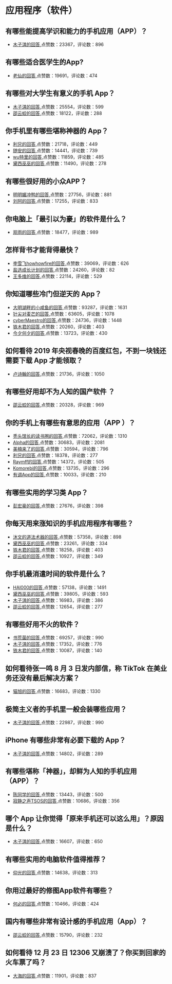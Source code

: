 #  应用程序（软件） 
## 有哪些能提高学识和能力的手机应用（APP）？
- [木子淇的回答](https://www.zhihu.com/question/27265761/answer/559255146),点赞数：23367，评论数：896
## 有哪些适合医学生的App?
- [老仙的回答](https://www.zhihu.com/question/314798310/answer/808888143),点赞数：19691，评论数：474
## 有哪些对大学生有意义的手机 App？
- [木子淇的回答](https://www.zhihu.com/question/27530434/answer/551070198),点赞数：25554，评论数：599
- [邵云蛟的回答](https://www.zhihu.com/question/27530434/answer/813352399),点赞数：18122，评论数：288
## 你手机里有哪些堪称神器的 App？
- [利兄的回答](https://www.zhihu.com/question/52060765/answer/462718365),点赞数：21718，评论数：449
- [随安的回答](https://www.zhihu.com/question/52060765/answer/522313764),点赞数：14441，评论数：739
- [wu特里的回答](https://www.zhihu.com/question/52060765/answer/571169388),点赞数：11859，评论数：485
- [黛西巫巫的回答](https://www.zhihu.com/question/52060765/answer/1444776956),点赞数：11490，评论数：278
## 有哪些很好用的小众APP？
- [明明媚冲鸭的回答](https://www.zhihu.com/question/22683987/answer/327052090),点赞数：27756，评论数：881
- [刘阿的回答](https://www.zhihu.com/question/22683987/answer/330985343),点赞数：17255，评论数：833
## 你电脑上「最引以为豪」的软件是什么？
- [观雨的回答](https://www.zhihu.com/question/21065451/answer/671080630),点赞数：18477，评论数：989
## 怎样背书才能背得最快？
- [李雪飞howhowfire的回答](https://www.zhihu.com/question/20539701/answer/184181213),点赞数：39069，评论数：626
- [盐选成长计划的回答](https://www.zhihu.com/question/20539701/answer/1524857570),点赞数：24260，评论数：82
- [王多维的回答](https://www.zhihu.com/question/20539701/answer/1222098414),点赞数：22114，评论数：529
## 你知道哪些冷门但逆天的 App？
- [大明湖畔的小咸鱼的回答](https://www.zhihu.com/question/37524914/answer/590037038),点赞数：93287，评论数：1631
- [针尖对麦芒的回答](https://www.zhihu.com/question/37524914/answer/593891402),点赞数：63605，评论数：1078
- [cyberMaestro的回答](https://www.zhihu.com/question/37524914/answer/83223753),点赞数：24736，评论数：1448
- [铁木君的回答](https://www.zhihu.com/question/37524914/answer/1161820034),点赞数：20260，评论数：403
- [今夕何夕的回答](https://www.zhihu.com/question/37524914/answer/633765866),点赞数：13723，评论数：430
## 如何看待 2019 年央视春晚的百度红包，不到一块钱还需要下载 App 才能领取？
- [卢诗翰的回答](https://www.zhihu.com/question/311212158/answer/589935905),点赞数：21736，评论数：1050
## 有哪些好用却不为人知的国产软件 ？
- [邵云蛟的回答](https://www.zhihu.com/question/378783232/answer/1075718578),点赞数：20328，评论数：969
## 你的手机上有哪些有意思的应用（APP ）？
- [秃头馆长的读书圈的回答](https://www.zhihu.com/question/31476726/answer/52484181),点赞数：72062，评论数：1310
- [Alpha的回答](https://www.zhihu.com/question/31476726/answer/389004295),点赞数：30683，评论数：2081
- [美楠来了的回答](https://www.zhihu.com/question/31476726/answer/450573912),点赞数：30594，评论数：796
- [利兄的回答](https://www.zhihu.com/question/31476726/answer/341125090),点赞数：18378，评论数：277
- [Raymff的回答](https://www.zhihu.com/question/31476726/answer/53683976),点赞数：14372，评论数：505
- [Komorebi的回答](https://www.zhihu.com/question/31476726/answer/694182022),点赞数：13735，评论数：296
- [有调App的回答](https://www.zhihu.com/question/31476726/answer/367286009),点赞数：10033，评论数：210
## 有哪些实用的学习类 App？
- [彭宏豪的回答](https://www.zhihu.com/question/28311690/answer/741872101),点赞数：27676，评论数：398
## 你每天用来涨知识的手机应用程序有哪些？
- [沐文的道法术器的回答](https://www.zhihu.com/question/22043338/answer/687275998),点赞数：57358，评论数：898
- [黛西巫巫的回答](https://www.zhihu.com/question/22043338/answer/1946730484),点赞数：23261，评论数：334
- [铁木君的回答](https://www.zhihu.com/question/22043338/answer/1989452699),点赞数：18258，评论数：403
- [邵云蛟的回答](https://www.zhihu.com/question/22043338/answer/742996472),点赞数：10927，评论数：349
## 你手机最消遣时间的软件是什么？
- [HAI000的回答](https://www.zhihu.com/question/355195888/answer/920241666),点赞数：57138，评论数：1491
- [黛西巫巫的回答](https://www.zhihu.com/question/355195888/answer/1497225130),点赞数：39805，评论数：593
- [木子淇的回答](https://www.zhihu.com/question/355195888/answer/959569921),点赞数：16983，评论数：386
- [邵云蛟的回答](https://www.zhihu.com/question/355195888/answer/1326632527),点赞数：12654，评论数：277
## 有哪些好用不火的软件？
- [书荒菌的回答](https://www.zhihu.com/question/310110592/answer/614263347),点赞数：69257，评论数：990
- [木子淇的回答](https://www.zhihu.com/question/310110592/answer/618022310),点赞数：17352，评论数：776
- [铁木君的回答](https://www.zhihu.com/question/310110592/answer/2083485851),点赞数：10087，评论数：140
## 如何看待张一鸣 8 月 3 日发内部信，称 TikTok 在美业务还没有最后解决方案？
- [猫旭的回答](https://www.zhihu.com/question/411739639/answer/1381795957),点赞数：16683，评论数：1330
## 极简主义者的手机里一般会装哪些应用？
- [木子淇的回答](https://www.zhihu.com/question/27351806/answer/750651897),点赞数：22987，评论数：990
## iPhone 有哪些非常有必要下载的 App？
- [木子淇的回答](https://www.zhihu.com/question/28306141/answer/1827950056),点赞数：14802，评论数：289
## 有哪些堪称「神器」，却鲜为人知的手机应用（APP）？
- [陈同学的回答](https://www.zhihu.com/question/52857778/answer/448013112),点赞数：13443，评论数：500
- [寂静之声TSOS的回答](https://www.zhihu.com/question/52857778/answer/373570520),点赞数：10686，评论数：356
## 哪个 App 让你觉得「原来手机还可以这么用」？原因是什么？
- [木子淇的回答](https://www.zhihu.com/question/20747512/answer/549728127),点赞数：16607，评论数：650
## 有哪些实用的电脑软件值得推荐？
- [仰光的回答](https://www.zhihu.com/question/24806607/answer/562234151),点赞数：14638，评论数：313
## 你用过最好的修图App软件有哪些？
- [何必的回答](https://www.zhihu.com/question/58497841/answer/299802457),点赞数：10466，评论数：424
## 国内有哪些非常有设计感的手机应用（App）？
- [邵云蛟的回答](https://www.zhihu.com/question/27475550/answer/732221996),点赞数：15790，评论数：232
## 如何看待 12 月 23 日 12306 又崩溃了？你买到回家的火车票了吗？
- [大海的回答](https://www.zhihu.com/question/362555522/answer/947942314),点赞数：11901，评论数：837
